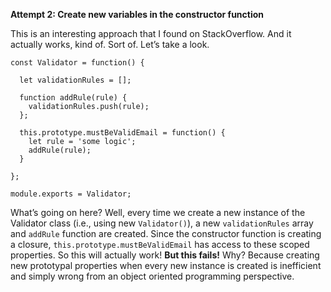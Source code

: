 
**Attempt 2: Create new variables in the constructor function**

This is an interesting approach that I found on StackOverflow. And it actually works, kind of. Sort of. Let’s take a look.

```
const Validator = function() {

  let validationRules = [];
  
  function addRule(rule) {
    validationRules.push(rule);
  };

  this.prototype.mustBeValidEmail = function() {
    let rule = 'some logic';
    addRule(rule);
  }

};

module.exports = Validator;
```

What’s going on here? Well, every time we create a new instance of the Validator class (i.e., using new `Validator()`), a new `validationRules` array and `addRule` function are created. Since the constructor function is creating a closure, `this.prototype.mustBeValidEmail` has access to these scoped properties. So this will actually work! **But this fails!** Why? Because creating new prototypal properties when every new instance is created is inefficient and simply wrong from an object oriented programming perspective.
